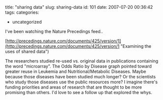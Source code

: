 title: "sharing data"
slug: sharing-data
id: 101
date: 2007-07-20 00:36:42
tags: 
categories: 
- uncategorized

I've been watching the Nature Precedings feed..

[http://precedings.nature.com/documents/425/version/1](http://precedings.nature.com/documents/425/version/1 "Examining the uses of shared data")

The researchers studied re-used vs. original data in publications containing the word "microarray". The Odds Ratio by Disease graph pointed toward greater reuse in Leukemia and Nutritional/Metabolic Diseases. Maybe because those diseases have been studied much longer? Or the scientists who study those diseases use the public resources more? I imagine there's funding priorities and areas of research that are thought to be more promising than others. I'd love to see a follow up that explored the whys.
